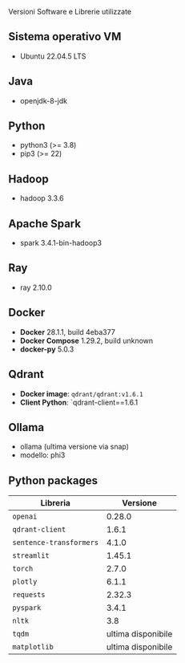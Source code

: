 Versioni Software e Librerie utilizzate

## Sistema operativo VM

- Ubuntu 22.04.5 LTS

## Java

- openjdk-8-jdk

## Python

- python3 (>= 3.8)
- pip3 (>= 22)

## Hadoop

- hadoop 3.3.6

## Apache Spark

- spark 3.4.1-bin-hadoop3

## Ray

- ray 2.10.0

## Docker

- **Docker** 28.1.1, build 4eba377  
- **Docker Compose** 1.29.2, build unknown  
- **docker-py** 5.0.3

## Qdrant

- **Docker image**: `qdrant/qdrant:v1.6.1`    
- **Client Python**: `qdrant-client==1.6.1

## Ollama

- ollama (ultima versione via snap)
- modello: phi3

## Python packages

| Libreria                | Versione             |
|-------------------------|----------------------|
| `openai`                | 0.28.0               |
| `qdrant-client`         | 1.6.1                |
| `sentence-transformers` | 4.1.0                |
| `streamlit`             | 1.45.1               |
| `torch`                 | 2.7.0                |
| `plotly`                | 6.1.1                |
| `requests`              | 2.32.3               |
| `pyspark`               | 3.4.1                |
| `nltk`                  | 3.8                  |
| `tqdm`                  | ultima disponibile   |
| `matplotlib`            | ultima disponibile   |
